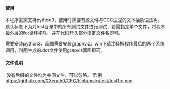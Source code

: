 #### 使用

​		本程序需需支持python3，使用时需要有源文件与GCC生成的文本抽象语法树。默认状态下为对test目录中的所有测试文件进行测试，若需指定单个文件，将程序最外层的for循环移除，并在代码开头部分指定文件名即可。

​		需要安装python3，画图需要安装graphviz。win下请注释掉程序最后的两个系统调用，利用生成的.dot文件使用grapviz画图即可。

#### 文件说明

​		没有后缀的文件均为中间文件，可以忽略。
示例
https://github.com/0Xerath0/CFG/blob/main/test/test1.c.png
